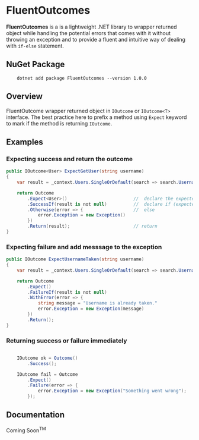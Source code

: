 # FluentOutcomes

**FluentOutcomes** is a is a lightweight .NET library to wrapper returned object while handling the potential errors that comes with it without throwing an exception and to provide a fluent and intuitive way of dealing with `if-else` statement.

## NuGet Package

```
    dotnet add package FluentOutcomes --version 1.0.0
```

## Overview

FluentOutcome wrapper returned object in `IOutcome` or `IOutcome<T>` interface. The best practice here to prefix a method using `Expect` keyword to mark if the method is returning `IOutcome`.

## Examples

### Expecting **success** and return the outcome
``` csharp
public IOutcome<User> ExpectGetUser(string username)
{
    var result = _context.Users.SingleOrDefault(search => search.Username == username);

    return Outcome
        .Expect<User>()                         //  declare the expected type
        .SuccessIf(result is not null)          //  declare if (expected true value)
        .Otherwise(error => {                   //  else
            error.Exception = new Exception()
        })
        .Return(result);                        // return
}
```
### Expecting **failure** and add messsage to the exception
``` csharp
public IOutcome ExpectUsernameTaken(string username)
{
    var result = _context.Users.SingleOrDefault(search => search.Username == username);

    return Outcome
        .Expect()
        .FailureIf(result is not null)
        .WithError(error => {
            string message = "Username is already taken."
            error.Exception = new Exception(message)
        })
        .Return();
}
```

### Returning **success** or **failure** immediately
``` csharp

    IOutcome ok = Outcome()
        .Success();

    IOutcome fail = Outcome
        .Expect()
        .Failure(error => {
            error.Exception = new Exception("Something went wrong");
        });
```

## Documentation

Coming Soon<sup>TM</sup>

